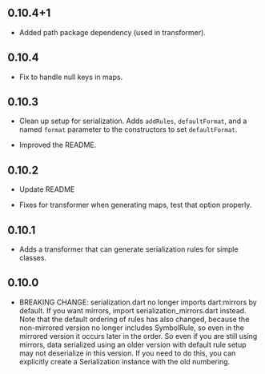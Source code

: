 ## 0.10.4+1
  * Added path package dependency (used in transformer).

## 0.10.4
  * Fix to handle null keys in maps.

## 0.10.3
  * Clean up setup for serialization. Adds `addRules`,
    `defaultFormat`, and a named `format` parameter to
    the constructors to set `defaultFormat`.

  * Improved the README.
	
## 0.10.2

  * Update README

  * Fixes for transformer when generating maps, test that option properly.

## 0.10.1

  * Adds a transformer that can generate serialization rules for simple
    classes.

## 0.10.0

  * BREAKING CHANGE: serialization.dart no longer imports dart:mirrors by
    default. If you want mirrors, import serialization_mirrors.dart instead.
    Note that the default ordering of rules has also changed, because the 
    non-mirrored version no longer includes SymbolRule, so even in the 
    mirrored version it occurs later in the order. So even if you are still
    using mirrors, data serialized using an older version with default rule
    setup may not deserialize in this version. If you need to do this, you 
    can explicitly create a Serialization instance with the old numbering.
